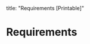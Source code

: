 <frontmatter>
title: "Requirements [Printable]"
</frontmatter>

<link rel="stylesheet" href="{{baseUrl}}/css/textbook.css">

<div class="website-content">

<div id="main">

# Requirements

<include src="introduction/unit-inParent-asFlat-print.md" boilerplate />
<include src="nonFunctionalRequirements/unit-inParent-asFlat-print.md" boilerplate />
<include src="prioritizing/unit-inParent-asFlat-print.md" boilerplate />
<include src="quality/unit-inParent-asFlat-print.md" boilerplate />

</div>

</div>
